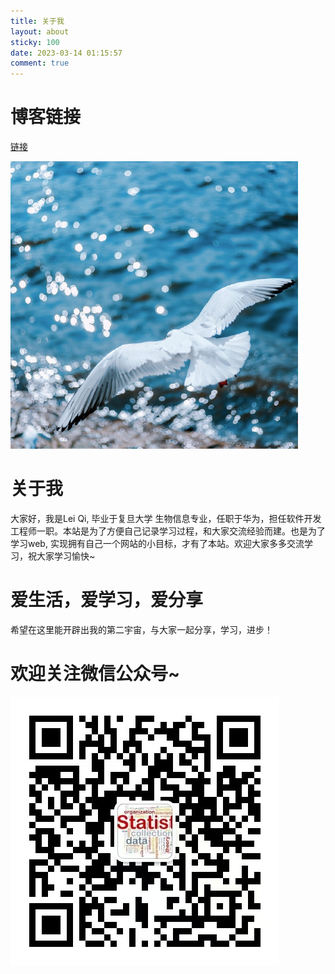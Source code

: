 ```yaml
---
title: 关于我
layout: about
sticky: 100 
date: 2023-03-14 01:15:57
comment: true
---
```


# 博客链接
[链接](https://leiqi.top/)

![](../imgs/白鸽.png)
# 关于我

大家好，我是Lei Qi, 毕业于复旦大学 生物信息专业，任职于华为，担任软件开发工程师一职。本站是为了方便自己记录学习过程，和大家交流经验而建。也是为了学习web, 实现拥有自己一个网站的小目标，才有了本站。欢迎大家多多交流学习，祝大家学习愉快~

# 爱生活，爱学习，爱分享

希望在这里能开辟出我的第二宇宙，与大家一起分享，学习，进步！

# 欢迎关注微信公众号~
![](../../imgs/qrcode.jpg)



